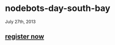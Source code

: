 nodebots-day-south-bay
======================

July 27th, 2013

## [register now](https://tito.io/jden/nodebots-day-south-bay)
